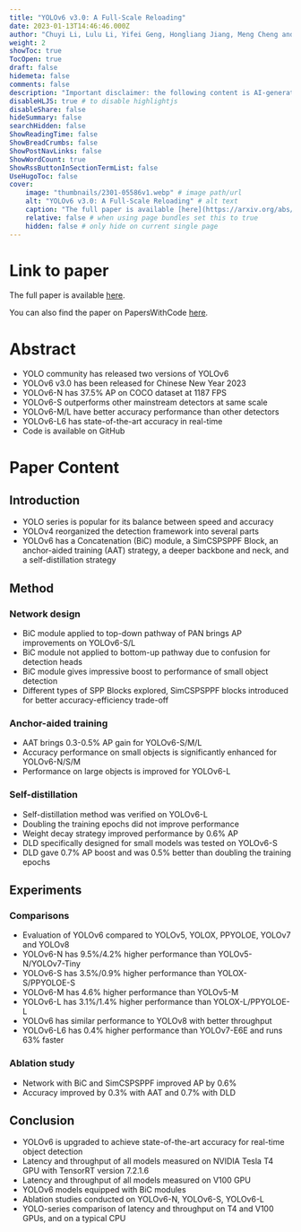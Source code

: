 ```yaml
---
title: "YOLOv6 v3.0: A Full-Scale Reloading"
date: 2023-01-13T14:46:46.000Z
author: "Chuyi Li, Lulu Li, Yifei Geng, Hongliang Jiang, Meng Cheng and 4 others"
weight: 2
showToc: true
TocOpen: true
draft: false
hidemeta: false
comments: false
description: "Important disclaimer: the following content is AI-generated, please make sure to fact check the presented information by reading the full paper."
disableHLJS: true # to disable highlightjs
disableShare: false
hideSummary: false
searchHidden: false
ShowReadingTime: false
ShowBreadCrumbs: false
ShowPostNavLinks: false
ShowWordCount: true
ShowRssButtonInSectionTermList: false
UseHugoToc: false
cover:
    image: "thumbnails/2301-05586v1.webp" # image path/url
    alt: "YOLOv6 v3.0: A Full-Scale Reloading" # alt text
    caption: "The full paper is available [here](https://arxiv.org/abs/2301.05586)." # display caption under cover
    relative: false # when using page bundles set this to true
    hidden: false # only hide on current single page
---
```


# Link to paper
The full paper is available [here](https://arxiv.org/abs/2301.05586).

You can also find the paper on PapersWithCode [here](https://paperswithcode.com/paper/yolov6-v3-0-a-full-scale-reloading).

# Abstract
- YOLO community has released two versions of YOLOv6
- YOLOv6 v3.0 has been released for Chinese New Year 2023
- YOLOv6-N has 37.5% AP on COCO dataset at 1187 FPS
- YOLOv6-S outperforms other mainstream detectors at same scale
- YOLOv6-M/L have better accuracy performance than other detectors
- YOLOv6-L6 has state-of-the-art accuracy in real-time
- Code is available on GitHub

# Paper Content

## Introduction
- YOLO series is popular for its balance between speed and accuracy
- YOLOv4 reorganized the detection framework into several parts
- YOLOv6 has a Concatenation (BiC) module, a SimCSPSPPF Block, an anchor-aided training (AAT) strategy, a deeper backbone and neck, and a self-distillation strategy

## Method

### Network design
- BiC module applied to top-down pathway of PAN brings AP improvements on YOLOv6-S/L
- BiC module not applied to bottom-up pathway due to confusion for detection heads
- BiC module gives impressive boost to performance of small object detection
- Different types of SPP Blocks explored, SimCSPSPPF blocks introduced for better accuracy-efficiency trade-off

### Anchor-aided training
- AAT brings 0.3-0.5% AP gain for YOLOv6-S/M/L
- Accuracy performance on small objects is significantly enhanced for YOLOv6-N/S/M
- Performance on large objects is improved for YOLOv6-L

### Self-distillation
- Self-distillation method was verified on YOLOv6-L
- Doubling the training epochs did not improve performance
- Weight decay strategy improved performance by 0.6% AP
- DLD specifically designed for small models was tested on YOLOv6-S
- DLD gave 0.7% AP boost and was 0.5% better than doubling the training epochs

## Experiments

### Comparisons
- Evaluation of YOLOv6 compared to YOLOv5, YOLOX, PPYOLOE, YOLOv7 and YOLOv8
- YOLOv6-N has 9.5%/4.2% higher performance than YOLOv5-N/YOLOv7-Tiny
- YOLOv6-S has 3.5%/0.9% higher performance than YOLOX-S/PPYOLOE-S
- YOLOv6-M has 4.6% higher performance than YOLOv5-M
- YOLOv6-L has 3.1%/1.4% higher performance than YOLOX-L/PPYOLOE-L
- YOLOv6 has similar performance to YOLOv8 with better throughput
- YOLOv6-L6 has 0.4% higher performance than YOLOv7-E6E and runs 63% faster

### Ablation study
- Network with BiC and SimCSPSPPF improved AP by 0.6%
- Accuracy improved by 0.3% with AAT and 0.7% with DLD

## Conclusion
- YOLOv6 is upgraded to achieve state-of-the-art accuracy for real-time object detection
- Latency and throughput of all models measured on NVIDIA Tesla T4 GPU with TensorRT version 7.2.1.6
- Latency and throughput of all models measured on V100 GPU
- YOLOv6 models equipped with BiC modules
- Ablation studies conducted on YOLOv6-N, YOLOv6-S, YOLOv6-L
- YOLO-series comparison of latency and throughput on T4 and V100 GPUs, and on a typical CPU
